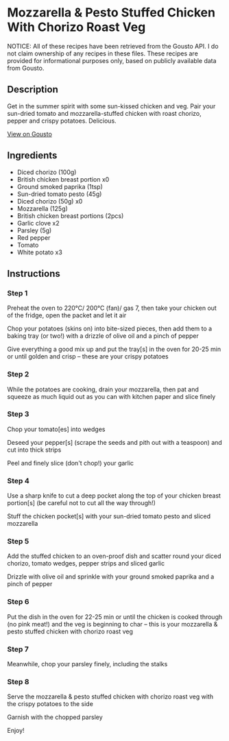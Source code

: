 # Mozzarella & Pesto Stuffed Chicken With Chorizo Roast Veg

NOTICE: All of these recipes have been retrieved from the Gousto API. I do not claim ownership of any recipes in these files. These recipes are provided for informational purposes only, based on publicly available data from Gousto.

## Description

Get in the summer spirit with some sun-kissed chicken and veg. Pair your sun-dried tomato and mozzarella-stuffed chicken with roast chorizo, pepper and crispy potatoes. Delicious.

[View on Gousto](https://www.gousto.co.uk/recipes/cookbook/mozzarella-pesto-stuffed-chicken-with-chorizo-roast-veg)

## Ingredients

- Diced chorizo (100g)
- British chicken breast portion x0
- Ground smoked paprika (1tsp)
- Sun-dried tomato pesto (45g)
- Diced chorizo (50g) x0
- Mozzarella (125g)
- British chicken breast portions (2pcs)
- Garlic clove x2
- Parsley (5g)
- Red pepper
- Tomato
- White potato x3

## Instructions


### Step 1

Preheat the oven to 220°C/ 200°C (fan)/ gas 7, then take your chicken out of the fridge, open the packet and let it air

Chop your potatoes (skins on) into bite-sized pieces, then add them to a baking tray (or two!) with a drizzle of olive oil and a pinch of pepper

Give everything a good mix up and put the tray[s] in the oven for 20-25 min or until golden and crisp – these are your crispy potatoes


### Step 2

While the potatoes are cooking, drain your mozzarella, then pat and squeeze as much liquid out as you can with kitchen paper and slice finely


### Step 3

Chop your tomato[es] into wedges

Deseed your pepper[s] (scrape the seeds and pith out with a teaspoon) and cut into thick strips

Peel and finely slice (don't chop!) your garlic


### Step 4

Use a sharp knife to cut a deep pocket along the top of your chicken breast portion[s] (be careful not to cut all the way through!)

Stuff the chicken pocket[s] with your sun-dried tomato pesto and sliced mozzarella


### Step 5

Add the stuffed chicken to an oven-proof dish and scatter round your diced chorizo, tomato wedges, pepper strips and sliced garlic

Drizzle with olive oil and sprinkle with your ground smoked paprika and a pinch of pepper


### Step 6

Put the dish in the oven for 22-25 min or until the chicken is cooked through (no pink meat!) and the veg is beginning to char – this is your mozzarella & pesto stuffed chicken with chorizo roast veg


### Step 7

Meanwhile, chop your parsley finely, including the stalks

### Step 8

Serve the mozzarella & pesto stuffed chicken with chorizo roast veg with the crispy potatoes to the side

Garnish with the chopped parsley

Enjoy!


